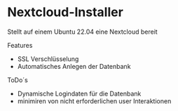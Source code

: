 # Nextcloud-Installer

Stellt auf einem Ubuntu 22.04 eine Nextcloud bereit

Features
- SSL Verschlüsselung 
- Automatisches Anlegen der Datenbank

ToDo´s
- Dynamische Logindaten für die Datenbank
- minimiren von nicht erforderlichen user Interaktionen

